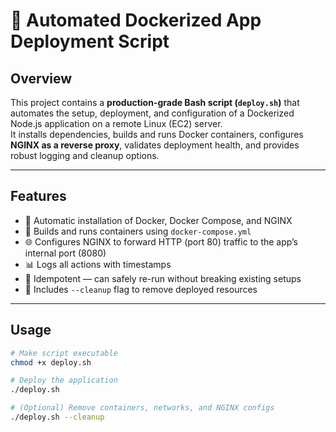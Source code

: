 # 🚀 Automated Dockerized App Deployment Script

## Overview
This project contains a **production-grade Bash script (`deploy.sh`)** that automates the setup, deployment, and configuration of a Dockerized Node.js application on a remote Linux (EC2) server.  
It installs dependencies, builds and runs Docker containers, configures **NGINX as a reverse proxy**, validates deployment health, and provides robust logging and cleanup options.

---

## Features
- 🔧 Automatic installation of Docker, Docker Compose, and NGINX  
- 🐳 Builds and runs containers using `docker-compose.yml`  
- 🌐 Configures NGINX to forward HTTP (port 80) traffic to the app’s internal port (8080)  
- 📊 Logs all actions with timestamps  
- 🔁 Idempotent — can safely re-run without breaking existing setups  
- 🧹 Includes `--cleanup` flag to remove deployed resources

---

## Usage
```bash
# Make script executable
chmod +x deploy.sh

# Deploy the application
./deploy.sh

# (Optional) Remove containers, networks, and NGINX configs
./deploy.sh --cleanup
